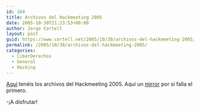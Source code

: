 ```yaml
---
id: 164
title: Archivos del Hackmeeting 2005
date: 2005-10-30T21:23:53+00:00
author: Jorge Cortell
layout: post
guid: https://www.cortell.net/2005/10/30/archivos-del-hackmeeting-2005/
permalink: /2005/10/30/archivos-del-hackmeeting-2005/
categories:
  - CiberDerechos
  - General
  - Hacking
---
```

[Aquí­](https://hackitectura.net/hackmeeting05/) tenéis los archivos del Hackmeeting 2005. Aquí­ un [mirror](https://giss.labbs.net/player/hackmeeting05/) por si falla el primero.
  
-¡A disfrutar!